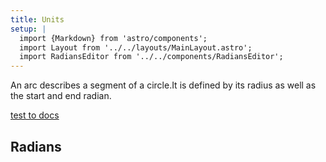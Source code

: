 ```yaml
---
title: Units
setup: |
  import {Markdown} from 'astro/components';
  import Layout from '../../layouts/MainLayout.astro';
  import RadiansEditor from '../../components/RadiansEditor';
---
```


<!-- <script type="module" src = {Astro.resolve('./arc.ts')} ></script> -->
<style>
radians-editor {
  --label-color: var(--theme-text-light);
  --axis-color: var(--theme-bg-hover);
  --ray-color: var(--theme-hit-color);
}
</style>

An arc describes a segment of a circle.It is defined by its radius as well as the start and end radian.

[test to docs](../../mddocs/modules/geometry/Points.md)

## Radians

<!-- <radians-editor width="500" height="300" client:only="lit" /> -->
